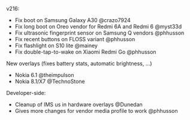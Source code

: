 v216:
- Fix boot on Samsung Galaxy A30 @crazo7924
- Fix long boot on Oreo vendor for Redmi 6A and Redmi 6 @myst33d
- Fix ultrasonic fingerprint sensor on Samsung Q vendors @phhusson
- Fix recent buttons on FLOSS variant @phhusson
- Fix flashlight on S10 lite @mainey
- Fix double-tap-to-wake on Xiaomi Redmi Go @phhusson

New overlays (fixes battery stats, automatic brightness, ...)
- Nokia 6.1 @theimpulson
- Nokia 8.1/X7 @TechnoStone

Developer-side:
- Cleanup of IMS us in hardware overlays @Dunedan
- Gives more changes for vendor media profile to work @phhusson
